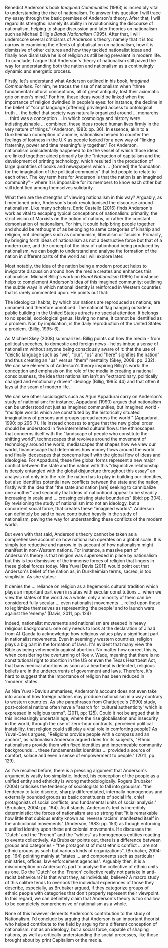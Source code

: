 Benedict Anderson's book *Imagined Communities* (1983) is incredibly vital to understanding the rise of nationalism. To answer this question I will trace my essay through the basic premises of Anderson's theory. After that, I will regard its strengths: namely its ability in revolutionising the discourse of nationalism, helping to shape discussion and later theories on nationalism such as Michael Billig's *Banal Nationalism* (1995). After that, I will underscore several criticisms of Anderson's theory: namely that it is too narrow in examining the effects of globalisation on nationalism, how it is dismissive of other cultures and how they tackled nationalist ideas and finally how dismissive he is of religion as still being prevalent in modern life. To conclude, I argue that Anderson's theory of nationalism still paved the way for understanding both the nation and nationalism as a continuingly dynamic and energetic process.

Firstly, let's understand what Anderson outlined in his book, *Imagined Communities*. For him, he traces the rise of nationalism when "three fundamental cultural conceptions, all of great antiquity, lost their axiomatic grip on men's mind." For him, these ideas would be linked when the importance of religion dwindled in people's eyes: for instance, the decline in the belief of "script language [offering] privileged access to ontological truth ... the belief that society was naturally organized around ... monarchs ... third was a conception ... in which cosmology and history were indistinguishable ... combined, these ideas rooted human lives firmly in the very nature of things." (Anderson, 1983: pp. 36). In essence, akin to a Durkheimian conception of anomie, nationalism helped to counter the feelings of lostness in the U.K as people looked for a new way of "linking fraternity, power and time meaningfully together." For Anderson, nationalism coincidentally happened to be the vessel of which those ideas are linked together: aided primarily by the "interaction of capitalism and the development of printing technology, which resulted in the production of large quantities of books and newspapers which ... [formed] the foundation for the imagination of the political community" that led people to relate to each other. The key term here for Anderson is that the nation is an imagined community" - where it is impossible for its members to know each other but still identified among themselves solidarity. 

What then are the strengths of viewing nationalism in this way? Arguably, as I mentioned prior, Anderson's book revolutionised the discourse around nationalism. Like many scholars, Enric Castello (2016) finds Anderson's work as vital to escaping typical conceptions of nationalism: primarily, the strict vision of Marxists on the notion of nations, or rather the constant demonisation of nationalism. For him, it could help bring people together and should be rethought of as belonging to same categories of kinship and religion, not ideologies such as communism, liberalism or fascism. Primarily, by bringing forth ideas of nationalism as not a destructive force but that of a modern one, and the concept of the idea of nationhood being produced by nationalism, we can begin to understand and analyse the formation of the nation in different parts of the world as I will explore later. 

Most notably, the idea of the nation being a modern product helps to invigorate discussion around how the media creates and enhances this nationalism. Michael Billig's work on *Banal Nationalism* (1995) for instance helps to complement Anderson's idea of this imagined community: outlining the subtle ways in which national identity is reinforced in Western countries that is rarely commented upon. He points out that:

 The ideological habits, by which our nations are reproduced as nations, are unnamed and therefore unnoticed. The national flag hanging outside a public building in the United States attracts no special attention. It belongs to no special, sociological genus. Having no name, it cannot be identified as a problem. Nor, by implication, is the daily reproduction of the United States a problem. (Billig, 1995: 6).

As Michael Skey (2008) summarizes: Billig points out how the media - from political speeches, to domestic and foreign news - helps imbue a sense of nationalism without anyone being consciously aware of it: that the use of "deictic language such as "we", "our", "us" and "here" signifies the nation" and thus creating an "us" versus "them" mentality (Skey, 2008: pp. 332). We can see elements of Anderson's theory inspiring Billig's work: the conception and emphasis on the role of the media in creating a national consciousness, the idea that nationalism isn't an "extraordinary, politically charged and emotionally driven" ideology (Billig, 1995: 44) and that often it lays at the seam of modern life.

We can see other sociologists such as Arjun Appadurai carry on Anderson's study of nationalism: for instance, Appadurai (1990) argues that nationalism can be understood not just as imagined communities, but imagined world - "multiple worlds which are constituted by the historically situated imaginations of persons and groups spread across the world." (Appadurai, 1990: pp 296-7). He instead chooses to argue that the new global order should be understood in five interrelated cultural flows: the ethnoscapes that concerns itself with the "landscape of people who constitute the shifting world", technoscapes that revolves around the movement of technology around the world, mediascapes that shapes how we view our world, financescape that determines how money flows around the world and finally ideoscapes that concerns itself with the global flow of ideas and ideologies. For Appadurai, these five global forms represent a new major conflict between the state and the nation with this "disjunctive relationship is deeply entangled with the global disjuncture throughout this essay" an analysis not only into the role the nation has to play in building our identities, but also identifies potential new conflicts between the state and the nation, firstly with the idea that "the state and nation [are] seeking to cannibalize one another" and secondly that ideas of nationhood appear to be steadily increasing in scale and ... crossing existing state boundaries" (ibid: pp 304). By revisioning the study of nationalism into not an ideology, but a concurrent social force, that creates these "imagined worlds", Anderson can definitely be said to have contributed heavily in the study of nationalism, paving the way for understanding these conflicts of the modern world. 

But even with that said, Anderson's theory cannot be taken as a comprehensive account on how nationalism operates on a global scale. It is simply too reductive and narrow in its account of how nationalism might manifest in non-Western nations. For instance, a massive part of Anderson's theory is that religion was superseded in place by nationalism but this is too dismissive of the immense forces of religion that lingers in these global forces today. Nira Yuval Davis (2011) would point out that Anderson's belief of the nation as, in Durkheimian terms, sacred, is too simplistic. As she states:

 It denies the ... reliance on religion as a hegemonic cultural tradition which plays an important part even in states with secular constitutions ... when we view the states of the world as a whole, only a minority of them can be considered fully secular ... even nationalist movements ... relied upon these to legitimize themselves as representing 'the people' and to launch wars against the 'enemy.' (Davis, 2011, pp: 124)

Indeed, nationalist movements and nationalism are steeped in heavy religious backgrounds: one only needs to look at the declaration of Jihad from Al-Qaeda to acknowledge how religious values play a significant part in nationalist movements. Even in seemingly western countries, religion plays a big part in the formation of laws. It's evident that many view the Bible as being vehemently against abortion. No matter how correct this is, when considering the overturning of Roe v. Wade, meaning that there is no constitutional right to abortion in the US or even the Texas Heartbeat Act, that bans medical abortions as soon as a heartbeat is detected, religious beliefs are in the undercurrents of government and laws. Therefore, it's hard to suggest that the importance of religion has been reduced in 'modern' states.

As Nira Yuval-Davis summarises, Anderson's account does not even take into account how foreign nations may produce nationalism in a way contrary to western countries. As she paraphrases from Chatterjee's (1990) study, post-colonial nations often have a "search for 'cultural authenticity' which is expressed in religious terms". (2011, pp: 125). Could it not be argued that in this increasingly uncertain age, where the rise globalisation and insecurity in the world, through the rise of zero-hour contracts, perceived political instability, that religion could still play a vital role in comforting people? As Yuval-Davis argues, "Religions provide people with a compass and an anchor", as nationalism Anderson argued does for its subjects, "Ethnic nationalisms provide them with fixed identities and impermeable community backgrounds ... these fundamentalist identities ... provided a source of comfort, solace and even a sense of empowerment to people." (2011, pp: 129). 

As I've recalled before, there is a pressing argument that Anderson's argument is vastly too simplistic. Indeed, his conception of the people as a unified entity and ethnicity is wrong methodologically. Rogers Brubaker (2004) criticises the tendency of sociologists to fall into groupism: "the tendency to take discrete, sharply differentiated, internally homogenous and externally bounded groups as basic constituents of social life, chief protagonists of social conflicts, and fundamental units of social analysis." (Brubaker, 2004: pp. 164). As it stands, Anderson's text is incredibly deterministic: the forces of nationalism are so strong that "it is remarkable how little that dubious entity known as 'reverse racism' manifested itself in the anticolonial movements" (Anderson, 1983: pp. 153) as though enforcing a unified identity upon these anticolonial movements. He discusses the 'Dutch' and the "French" and the "whites" as homogenous entities reacting to events collectively. As Brubaker points out, there is a difference between groups and categories - "the protagonist of most ethnic conflict ... are not ethnic groups as such but various kinds of organizations", (Brubaker, 2004: pp. 164) pointing mainly at "states ... and components such as particular ministries, offices, law enforcement agencies". Arguably then, it is a misconception on Anderson's part to analyse the collective of ethnic units as one. Do the 'Dutch' or the 'French' collective really not partake in anti-racist behaviours? Is that what they, as individuals, believe? A macro study of this calibre tends to overlook the individual experiences of those they describe, especially, as Brubaker argued, if they categorize groups of ethnic people with categories that don't properly represent their viewpoint. In this regard, we can definitely claim that Anderson's theory is too shallow to be completely comprehensive of nationalism as a whole.

None of this however demerits Anderson's contribution to the study of Nationalism. I'd conclude by arguing that Anderson is an important theorist who helped contribute to the field by arguing for a different conception of nationalism: not as an ideology, but a social force, capable of shaping nations, as well as critically understanding the social processes, like those brought about by print Capitalism or the media.

